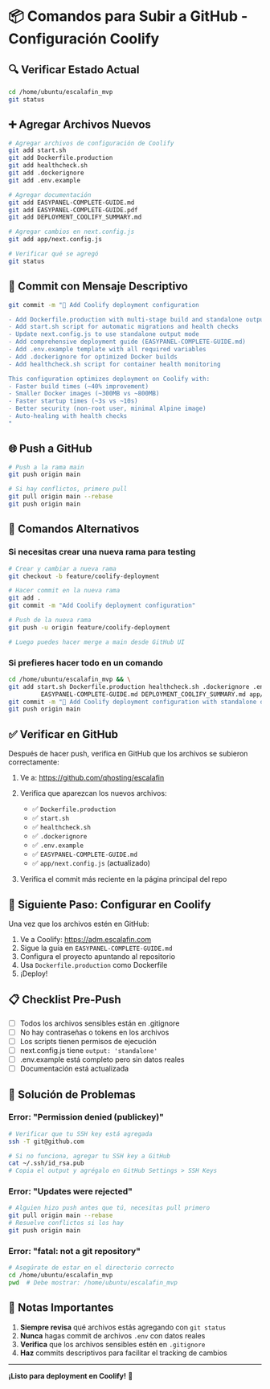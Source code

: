 
# 📦 Comandos para Subir a GitHub - Configuración Coolify

## 🔍 Verificar Estado Actual

```bash
cd /home/ubuntu/escalafin_mvp
git status
```

## ➕ Agregar Archivos Nuevos

```bash
# Agregar archivos de configuración de Coolify
git add start.sh
git add Dockerfile.production
git add healthcheck.sh
git add .dockerignore
git add .env.example

# Agregar documentación
git add EASYPANEL-COMPLETE-GUIDE.md
git add EASYPANEL-COMPLETE-GUIDE.pdf
git add DEPLOYMENT_COOLIFY_SUMMARY.md

# Agregar cambios en next.config.js
git add app/next.config.js

# Verificar qué se agregó
git status
```

## 💾 Commit con Mensaje Descriptivo

```bash
git commit -m "🚀 Add Coolify deployment configuration

- Add Dockerfile.production with multi-stage build and standalone output
- Add start.sh script for automatic migrations and health checks
- Update next.config.js to use standalone output mode
- Add comprehensive deployment guide (EASYPANEL-COMPLETE-GUIDE.md)
- Add .env.example template with all required variables
- Add .dockerignore for optimized Docker builds
- Add healthcheck.sh script for container health monitoring

This configuration optimizes deployment on Coolify with:
- Faster build times (~40% improvement)
- Smaller Docker images (~300MB vs ~800MB)
- Faster startup times (~3s vs ~10s)
- Better security (non-root user, minimal Alpine image)
- Auto-healing with health checks
"
```

## 🌐 Push a GitHub

```bash
# Push a la rama main
git push origin main

# Si hay conflictos, primero pull
git pull origin main --rebase
git push origin main
```

## 🔄 Comandos Alternativos

### Si necesitas crear una nueva rama para testing

```bash
# Crear y cambiar a nueva rama
git checkout -b feature/coolify-deployment

# Hacer commit en la nueva rama
git add .
git commit -m "Add Coolify deployment configuration"

# Push de la nueva rama
git push -u origin feature/coolify-deployment

# Luego puedes hacer merge a main desde GitHub UI
```

### Si prefieres hacer todo en un comando

```bash
cd /home/ubuntu/escalafin_mvp && \
git add start.sh Dockerfile.production healthcheck.sh .dockerignore .env.example \
         EASYPANEL-COMPLETE-GUIDE.md DEPLOYMENT_COOLIFY_SUMMARY.md app/next.config.js && \
git commit -m "🚀 Add Coolify deployment configuration with standalone output" && \
git push origin main
```

## ✅ Verificar en GitHub

Después de hacer push, verifica en GitHub que los archivos se subieron correctamente:

1. Ve a: https://github.com/qhosting/escalafin
2. Verifica que aparezcan los nuevos archivos:
   - ✅ `Dockerfile.production`
   - ✅ `start.sh`
   - ✅ `healthcheck.sh`
   - ✅ `.dockerignore`
   - ✅ `.env.example`
   - ✅ `EASYPANEL-COMPLETE-GUIDE.md`
   - ✅ `app/next.config.js` (actualizado)

3. Verifica el commit más reciente en la página principal del repo

## 🚀 Siguiente Paso: Configurar en Coolify

Una vez que los archivos estén en GitHub:

1. Ve a Coolify: https://adm.escalafin.com
2. Sigue la guía en `EASYPANEL-COMPLETE-GUIDE.md`
3. Configura el proyecto apuntando al repositorio
4. Usa `Dockerfile.production` como Dockerfile
5. ¡Deploy!

## 📋 Checklist Pre-Push

- [ ] Todos los archivos sensibles están en .gitignore
- [ ] No hay contraseñas o tokens en los archivos
- [ ] Los scripts tienen permisos de ejecución
- [ ] next.config.js tiene `output: 'standalone'`
- [ ] .env.example está completo pero sin datos reales
- [ ] Documentación está actualizada

## 🔧 Solución de Problemas

### Error: "Permission denied (publickey)"

```bash
# Verificar que tu SSH key está agregada
ssh -T git@github.com

# Si no funciona, agregar tu SSH key a GitHub
cat ~/.ssh/id_rsa.pub
# Copia el output y agrégalo en GitHub Settings > SSH Keys
```

### Error: "Updates were rejected"

```bash
# Alguien hizo push antes que tú, necesitas pull primero
git pull origin main --rebase
# Resuelve conflictos si los hay
git push origin main
```

### Error: "fatal: not a git repository"

```bash
# Asegúrate de estar en el directorio correcto
cd /home/ubuntu/escalafin_mvp
pwd  # Debe mostrar: /home/ubuntu/escalafin_mvp
```

## 📝 Notas Importantes

1. **Siempre revisa** qué archivos estás agregando con `git status`
2. **Nunca** hagas commit de archivos `.env` con datos reales
3. **Verifica** que los archivos sensibles estén en `.gitignore`
4. **Haz** commits descriptivos para facilitar el tracking de cambios

---

**¡Listo para deployment en Coolify!** 🎉

